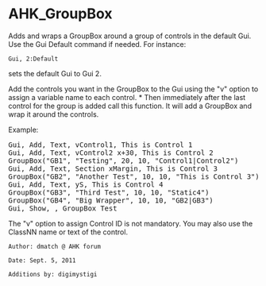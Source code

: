# AHK_GroupBox

Adds and wraps a GroupBox around a group of controls in the default Gui. Use the Gui Default command if needed.
For instance:

<code>Gui, 2:Default</code>

sets the default Gui to Gui 2.

Add the controls you want in the GroupBox to the Gui using
the "v" option to assign a variable name to each control. *
Then immediately after the last control for the group
is added call this function. It will add a GroupBox and
wrap it around the controls.

Example:
<pre>Gui, Add, Text, vControl1, This is Control 1
Gui, Add, Text, vControl2 x+30, This is Control 2
GroupBox("GB1", "Testing", 20, 10, "Control1|Control2")
Gui, Add, Text, Section xMargin, This is Control 3
GroupBox("GB2", "Another Test", 10, 10, "This is Control 3")
Gui, Add, Text, yS, This is Control 4
GroupBox("GB3", "Third Test", 10, 10, "Static4")
GroupBox("GB4", "Big Wrapper", 10, 10, "GB2|GB3")
Gui, Show, , GroupBox Test</pre>

The "v" option to assign Control ID is not mandatory. You
may also use the ClassNN name or text of the control.

    Author: dmatch @ AHK forum
  
    Date: Sept. 5, 2011
  
    Additions by: digimystigi
